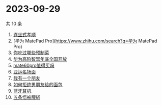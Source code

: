 # 2023-09-29

共 10 条

<!-- BEGIN -->
<!-- 最后更新时间 Fri Sep 29 2023 13:10:41 GMT+0800 (China Standard Time) -->

1. [连坐式孝顺](https://www.zhihu.com/search?q=连坐式孝顺)
1. [华为 MatePad Pro](https://www.zhihu.com/search?q=华为 MatePad Pro)
1. [你吃过哪些预制菜](https://www.zhihu.com/search?q=你吃过哪些预制菜)
1. [华为高阶智驾年底全国开放](https://www.zhihu.com/search?q=华为高阶智驾年底全国开放)
1. [mate60pro值得买吗](https://www.zhihu.com/search?q=mate60pro值得买吗)
1. [亚运名场面](https://www.zhihu.com/search?q=亚运名场面)
1. [我有一个朋友](https://www.zhihu.com/search?q=我有一个朋友)
1. [如何拒绝男朋友给的面包](https://www.zhihu.com/search?q=如何拒绝男朋友给的面包)
1. [蓝牙耳机](https://www.zhihu.com/search?q=蓝牙耳机)
1. [五条悟被腰斩](https://www.zhihu.com/search?q=五条悟被腰斩)

<!-- END -->
